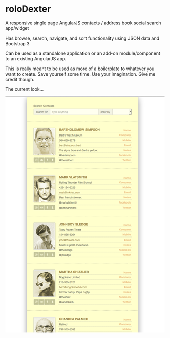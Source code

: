 # roloDexter
A responsive single page AngularJS contacts / address book social search app/widget 

Has browse, search, navigate, and sort functionality using JSON data and Bootstrap 3

Can be used as a standalone application or an add-on module/component to an existing AngularJS app.

This is really meant to be used as more of a boilerplate to whatever you want to create.  Save yourself some time.  Use your imagination. Give me credit though.

The current look...

![](/screenshots/current-screen.png)

